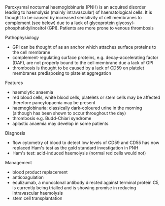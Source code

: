 Paroxysmal nocturnal haemoglobinuria (PNH) is an acquired disorder leading to haemolysis (mainly intravascular) of haematological cells. It is thought to be caused by increased sensitivity of cell membranes to complement (see below) due to a lack of glycoprotein glycosyl\-phosphatidylinositol (GPI). Patients are more prone to venous thrombosis  
  
Pathophysiology  
* GPI can be thought of as an anchor which attaches surface proteins to the cell membrane
* complement\-regulating surface proteins, e.g. decay\-accelerating factor (DAF), are not properly bound to the cell membrane due a lack of GPI
* thrombosis is thought to be caused by a lack of CD59 on platelet membranes predisposing to platelet aggregation

  
Features  
* haemolytic anaemia
* red blood cells, white blood cells, platelets or stem cells may be affected therefore pancytopaenia may be present
* haemoglobinuria: classically dark\-coloured urine in the morning (although has been shown to occur throughout the day)
* thrombosis e.g. Budd\-Chiari syndrome
* aplastic anaemia may develop in some patients

  
Diagnosis  
* flow cytometry of blood to detect low levels of CD59 and CD55 has now replaced Ham's test as the gold standard investigation in PNH
* Ham's test: acid\-induced haemolysis (normal red cells would not)

  
Management  
* blood product replacement
* anticoagulation
* eculizumab, a monoclonal antibody directed against terminal protein C5, is currently being trialled and is showing promise in reducing intravascular haemolysis
* stem cell transplantation
